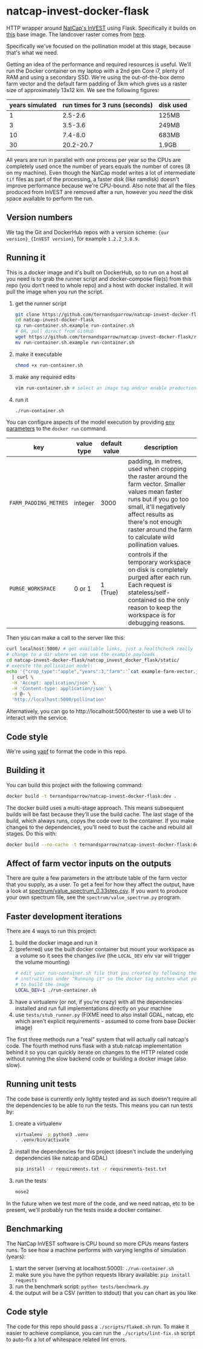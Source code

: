 # natcap-invest-docker-flask

HTTP wrapper around [NatCap's
InVEST](https://pypi.python.org/pypi/natcap.invest) using Flask. Specifically it
builds on [this](https://github.com/ternandsparrow/natcap-invest-docker) base
image. The landcover raster comes from
[here](https://github.com/ternandsparrow/landuse-raster-south-australia).

Specifically we've focused on the pollination model at this stage, because
that's what we need.

Getting an idea of the performance and required resources is useful. We'll run
the Docker container on my laptop with a 2nd gen Core i7, plenty of RAM and
using a secondary SSD. We're using the out-of-the-box demo farm vector and the
default farm padding of 3km which gives us a raster size of approximately 13x12
km. We see the following figures:

years simulated | run times for 3 runs (seconds) | disk used
--- | --- | ---
1 | 2.5-2.6 | 125MB
3 | 3.5-3.6 | 249MB
10 | 7.4-8.0 | 683MB
30 | 20.2-20.7 | 1.9GB

All years are run in parallel with one process per year so the CPUs are
completely used once the number of years equals the number of cores (8 on my
machine). Even though the NatCap model writes a lot of intermediate `tif` files
as part of the processing, a faster disk (like ramdisk) doesn't improve
performance because we're CPU-bound. Also note that all the files produced from
InVEST are removed after a run, however you *need* the disk space available to
perform the run.

## Version numbers
We tag the Git and DockerHub repos with a version scheme: `{our version}_{InVEST
version}`, for example `1.2.2_3.8.9`.

## Running it

This is a docker image and it's built on DockerHub, so to run on a host all you
need is to grab the runner script and docker-compose file(s) from this repo (you
don't need to whole repo) and a host with docker installed. It will pull the
image when you run the script.

  1. get the runner script
      ```bash
      git clone https://github.com/ternandsparrow/natcap-invest-docker-flask
      cd natcap-invest-docker-flask
      cp run-container.sh.example run-container.sh
      # OR, pull direct from GitHub
      wget https://github.com/ternandsparrow/natcap-invest-docker-flask/raw/master/{run-container.sh.example,docker-compose.yml,docker-compose.local-dev.yml}
      mv run-container.sh.example run-container.sh
      ```
  1. make it executable
      ```bash
      chmod +x run-container.sh
      ```
  1. make any required edits
      ```bash
      vim run-container.sh # select an image tag and/or enable production mode
      ```
  1. run it
      ```bash
      ./run-container.sh
      ```

You can configure aspects of the model execution by providing [env
parameters](https://docs.docker.com/engine/reference/run/#env-environment-variables)
to the `docker run` command.

| key |value type | default value | description |
| --- |---------- | ------------- | ----------- |
|`FARM_PADDING_METRES`|integer|3000| padding, in metres, used when cropping the raster around the farm vector. Smaller values mean faster runs but if you go too small, it'll negatively affect results as there's not enough raster around the farm to calculate wild pollination values. |
|`PURGE_WORKSPACE`|0 or 1|1 (True)|controls if the temporary workspace on disk is completely purged after each run. Each request is stateless/self-contained so the only reason to keep the workspace is for debugging reasons.|

Then you can make a call to the server like this:
```bash
curl localhost:5000/ # get available links, just a healthcheck really
# change to a dir where we can use the example payloads
cd natcap-invest-docker-flask/natcap_invest_docker_flask/static/
# execute the pollination model:
echo '{"crop_type":"apple","years":3,"farm":'`cat example-farm-vector.json`',"reveg":'`cat example-reveg-vector.json`'}' \
  | curl \
  -H 'Accept: application/json' \
  -H 'Content-type: application/json' \
  -d @- \
  'http://localhost:5000/pollination'
```

Alternatively, you can go to http://localhost:5000/tester to use a web UI to
interact with the service.

## Code style
We're using [yapf](https://github.com/google/yapf) to format the code in this
repo.


## Building it

You can build this project with the following command:
```bash
docker build -t ternandsparrow/natcap-invest-docker-flask:dev .
```

The docker build uses a multi-stage approach. This means subsequent builds will
be fast because they'll use the build cache. The last stage of the build, which
always runs, copys the code over to the container. If you make changes to the
dependencies, you'll need to bust the cache and rebuild all stages. Do this
with:
```bash
docker build --no-cache -t ternandsparrow/natcap-invest-docker-flask:dev .
```

## Affect of farm vector inputs on the outputs
There are quite a few parameters in the attribute table of the farm vector that
you supply, as a user. To get a feel for how they affect the output, have a look
at
[spectrum/value_spectrum_0.33step.csv](./spectrum/value_spectrum_0.33step.csv).
If you want to produce your own spectrum file, see the
`spectrum/value_spectrum.py` program.

## Faster development iterations

There are 4 ways to run this project:
 1. build the docker image and run it
 1. (preferred) use the built docker container but mount your workspace as a
    volume so it sees the changes *live* (the `LOCAL_DEV` env var will trigger
    the volume mounting)
      ```bash
      # edit your run-container.sh file that you created by following the
      # instructions under "Running it" so the docker tag matches what you used
      # to build the image
      LOCAL_DEV=1 ./run-container.sh
      ```
 1. have a virtualenv (or not, if you're crazy) with all the dependencies
    installed and run full implementations directly on your machine
 1. use `tests/stub_runner.py` (FIXME need to also install GDAL, natcap, etc
    which aren't explicit requirements - assumed to come from base Docker image)

The first three methods run a "real" system that will actually call natcap's
code. The fourth method runs flask with a stub natcap implementation behind it
so you can quickly iterate on changes to the HTTP related code without running
the slow backend code or building a docker image (also slow).

## Running unit tests
The code base is currently only lightly tested and as such doesn't require all
the dependencies to be able to run the tests. This means you can run tests by:

  1. create a virtualenv
      ```bash
      virtualenv -p python3 .venv
      . .venv/bin/activate
      ```
  1. install the dependencies for this project (doesn't include the underlying
     dependencies like natcap and GDAL)
      ```bash
      pip install -r requirements.txt -r requirements-test.txt
      ```
  1. run the tests
      ```bash
      nose2
      ```

In the future when we test more of the code, and we need natcap, etc to be
present, we'll probably run the tests inside a docker container.

## Benchmarking
The NatCap InVEST software is CPU bound so more CPUs means fasters runs. To see
how a machine performs with varying lengths of simulation (years):

  1. start the server (serving at localhost:5000): `./run-container.sh`
  1. make sure you have the python requests library available: `pip install requests`
  1. run the benchmark script: `python tests/benchmark.py`
  1. the output will be a CSV (written to stdout) that you can chart as you like

## Code style
The code for this repo should pass a `./scripts/flake8.sh` run. To make it
easier to achieve compliance, you can run the `./scripts/lint-fix.sh` script to
auto-fix a lot of whitespace related lint errors.

